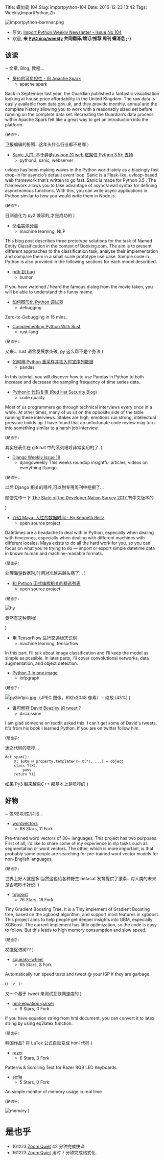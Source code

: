 Title: 蠎加载 104
Slug: importpython-104
Date: 2016-12-23 13:42
Tags: Weekly,ImportPython,Zh

![importpython-barnner.png](http://zoomq.qiniudn.com/ZQCollection/snap/importpython-barnner.png?imageView2/2/h/210)


- 原文: [Import Python Weekly Newsletter - Issue No 104](http://importpython.com/newsletter/no/104/)
- 欢迎, **来 [PyChina/weekly](https://github.com/PyChina/weekly) 共同翻译/增订/推荐 周刊 蠎消息 ;-)**

## 该读
~ 文章, Blog, 教程...

- [房价的可负担性 - 用 Apache Spark](http://blog.scottlogic.com/2016/12/19/spark-unaffordable-britain.html)
    + apache spark

Back in September last year, the Guardian published a fantastic visualisation looking at house price affordability in the United Kingdom. The raw data is easily available from data.gov.uk, and they provide monthly, annual and the complete history allowing you to work with a reasonably sized set before running on the complete data set. Recreating the Guardian’s data process within Apache Spark felt like a great way to get an introduction into the platform.

(`是也乎:`

卫报编辑的折腾...这年头什么行业都不易哪
)

- [Sanic 入门: 基于异步/uvloop 的 web 框架仅 Python 3.5+ 支持](https://twilioinc.wpengine.com/2016/12/getting-started-with-sanic-the-asynchronous-uvloop-based-web-framework-for-python-3-5.html)
    + python3, sanic, webserver

uvloop has been making waves in the Python world lately as a blazingly fast drop-in for asyncio’s default event loop. Sanic is a Flask-like, uvloop-based web framework that’s written to go fast. Sanic is made for Python 3.5 . The framework allows you to take advantage of async/await syntax for defining asynchronous functions. With this, you can write async applications in Python similar to how you would write them in Node.js.

(`是也乎:`

目测退化为 py2 兼容的,才是成功的
)

- [命名实体分类](https://blog.booking.com/named-entity-classification.html)
    + machine learning, NLP

This blog post describes three prototype solutions for the task of Named Entity Classification in the context of Booking.com. The aim is to present different approaches to the classification task, analyse their implementation and compare them in a small scale prototype use case. Sample code in Python is also provided in the following sections for each model described.

- [pdb 到 bug](https://twitter.com/getpy/status/810594994616532992)
    + humor

If you have watched / heard the famous dialog from the movie taken, you will be able to understand this funny meme.



- [如何图形化 Python 调试器](https://medium.freecodecamp.com/hacking-together-a-simple-graphical-python-debugger)
    + debugging

Zero-to-Debugging in 15 mins.



- [Complementing Python With Rust](https://medium.com/@caulagi/complementing-python-with-rust-657a8cb3d066)
    + rust-lang

(`是也乎:`

又来... rust 语言发展求突破, py 这么帮不是个办法
)


- [如何用 Python 重采样并插入时宜序列数据](http://machinelearningmastery.com/resample-interpolate-time-series-data-python/)
    + pandas

In this tutorial, you will discover how to use Pandas in Python to both increase and decrease the sampling frequency of time series data.


- [Pythonic 代码复审 (Red Hat Security Blog)](https://access.redhat.com/blogs/766093/posts/2802001)
    + code quality

Most of us programmers go through technical interviews every once in a while. At other times, many of us sit on the opposite side of the table running these interviews. Stakes are high, emotions run strong, intellectual pressure builds up. I have found that an unfortunate code review may turn into something similar to a harsh job interview.

(`是也乎:`

其实庄表伟在 gitchat 中的系列嗯哼非常实用的了.
)
- [Django Weekly Issue 18](http://djangoweekly.com/newsletter/no/18/)
    + djangoweekly
This weeks roundup insightful articles, videos on everything Django.


(`是也乎:`

以后 Django 相关的嗯哼,可以到专用周刊中挖掘了...

顺便先作一下 [The State of the Developer Nation Survey 2017 ](https://s.developereconomics.com/en/?campaign=DE1Q17ImportPython)
有中文版本的

)

- [介绍 Maya: 人性的数据时间 - By Kenneth Reitz](https://www.kennethreitz.org/essays/introducing-maya-datetimes-for-humans)
    + open source project

Datetimes are a headache to deal with in Python, especially when dealing with timezones, especially when dealing with different machines with different locales. Maya exists to do all the hard work for you, so you can focus on what you're trying to do — import or export simple datetime data in known human and machine-readable formats.

(`是也乎:`

处理海量数据时,时间对准越来越头痛了...
)

- [和 Python 函式编程相关的精选列表](https://github.com/sfermigier/awesome-functional-python)
    + open source project

(`是也乎:`

![hy](http://docs.hylang.org/en/latest/_images/hy-logo-small.png)

竟然有这种萌物!

)


- [用 TensorFlow 进行交通标志识别](https://medium.com/@waleedka/traffic-sign-recognition-with-tensorflow-629dffc391a6)
    + machine learning, tensorflow

In this part, I’ll talk about image classification and I’ll keep the model as simple as possible. In later parts, I’ll cover convolutional networks, data augmentation, and object detection.


- [Python 3 in one image](https://twitter.com/getpy/status/810452259284713472)
    + infpgraph

(`是也乎:`

![py3in1pic.jpg（JPEG 图像，892x2048 像素） - 缩放 (43%)](http://openmindclub.qiniucdn.com/res/map/py3in1pic.jpg?imageView2/2/w/360)
)

- [谁可解释 David Beazley 的 tweet ?](https://www.reddit.com/r/Python/comments/5jk0ro/can_someone_explain_david_beazleys_tweet/)
    + discussion

I am glad someone on reddit asked this. I can't get some of David's tweets. It's from his book I learned Python. If you are on twitter follow him.

(`是也乎:`

迷之代码的嗯哼...

    def spam():
        X: auto @ property.template<T> X(*T, ...) = object
        class Y(X):
            pass
        return Y()


如果 Py3 越来越象C++ 那基本上是嗯哼的
)



## 好物
~ 包/模块/库/片段...



- [wordvectors](https://github.com/Kyubyong/wordvectors)
    - 98 Stars, 11 Fork

Pre-trained word vectors of 30+ languages. This project has two purposes. First of all, I'd like to share some of my experience in nlp tasks such as segmentation or word vectors. The other, which is more important, is that probably some people are searching for pre-trained word vector models for non-English languages.

(`是也乎:`

世界上好人就是多!当然这也给各种野生 betacat 发育提供了激素...对人类的未来是否嗯哼不好说.
)

- [tgboost](https://github.com/wepe/tgboost)
    - 76 Stars, 18 Fork

Tiny Gradient Boosting Tree. It is a Tiny implement of Gradient Boosting tree, based on the xgboost algorithm, and support most features in xgboost. This project aims to help people get deeper insights into GBM, especially XGBoost. The current implement has little optimization, so the code is easy to follow. But this leads to high memory consumption and slow speed.

(`是也乎:`

梯度促进树??
)

- [squeaky-wheel](https://github.com/mrpappas/squeaky-wheel)
    - 65 Stars, 8 Fork

Automatically run speed tests and tweet @ your ISP if they are garbage.

(`(￣▽￣):`

又一个基于 tweet 来测试互联网速度的
)

- [hml-equation-parser](https://github.com/OpenBapul/hml-equation-parser)
    - 9 Stars, 0 Fork

If you have equation string from hml document, you can convert it to latex string by using eq2latex function.

(`是也乎:`

韩国作品? 将 LaTex 公式自动变成 html 代码
)

- [razer](https://github.com/rossgoodwin/razer)
    - 6 Stars, 3 Fork

Patterns & Scrolling Text for Razer RGB LED Keyboards.

- [sofia](https://github.com/masterzh01/sofia)
    - 5 Stars, 0 Fork

An simple monitor of memory usage in real time 

(`是也乎:`

![memory](https://github.com/masterzh01/sofia/raw/master/memory.png)
)

# 是也乎

- 161223 [Zoom.Quiet](http://zoomquiet.io) 42 分钟完成快译
- 161223 [Zoom.Quiet](http://zoomquiet.io) 用时 7 分钟完成格式化.



